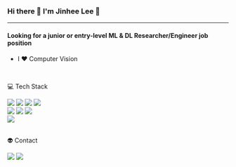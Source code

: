 ### Hi there 👋  I'm Jinhee Lee 🐹

---
#### Looking for a junior or entry-level ML & DL Researcher/Engineer job position
- I ♥️ Computer Vision

<br/>

💻 Tech Stack

<div>     
  <img src="https://img.shields.io/badge/python-3776AB?style=plastic&logo=python&logoColor=white"> 
  <img src="https://img.shields.io/badge/java-007396?style=plastic&logo=java&logoColor=white"> 
  <img src="https://img.shields.io/badge/C++-00599C?style=plastic&logo=c++%2B%2B&logoColor=white"> 
  <img src="https://img.shields.io/badge/Matlab-F26822?style=plastic&logo=matlab%2B%2B&logoColor=white"> 
<div>

<div>
  <img src="https://img.shields.io/badge/PyTorch-EE4C2C?style=plastic&logo=PyTorch&logoColor=white"> 
  <img src="https://img.shields.io/badge/TensorFlow-FF6F00?style=plastic&logo=Tensorflow&logoColor=white"> 
  <img src="https://img.shields.io/badge/sklearn-F7931E?style=plastic&logo=scikit-learn%2B%2B&logoColor=white">  
<div>
  
<div>
  <img src="https://img.shields.io/badge/Unity-000000?style=plastic&logo=Unity&logoColor=white">   
<div>  

<br/>
  
👽 Contact

<a href="버튼을 눌렀을 때 이동할 링크" target="_blank"><img src="https://img.shields.io/badge/jinny6876@gmail.com-EA4335?style=plastic&logo=Gmail&logoColor=white"/></a>
<a href="버튼을 눌렀을 때 이동할 링크" target="_blank"><img src="https://img.shields.io/badge/Blog-000000?style=plastic&logo=Notion&logoColor=white"/></a>




<!--
**jinhee-hub/jinhee-hub** is a ✨ _special_ ✨ repository because its `README.md` (this file) appears on your GitHub profile.

Here are some ideas to get you started:

- 🔭 I’m currently working on ...
- 🌱 I’m currently learning ...
- 👯 I’m looking to collaborate on ...
- 🤔 I’m looking for help with ...
- 💬 Ask me about ...
- 📫 How to reach me: ...
- 😄 Pronouns: ...
- ⚡ Fun fact: ...
-->
